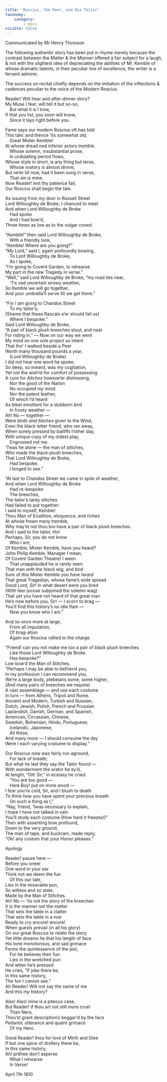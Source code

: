 ```yaml
---
title: 'Roscius, the Peer, and His Tailor'
taxonomy:
    category:
        - docs
visible: false
---
```


<div class="author">Communicated by Mr Henry Thomson</div>

The following authentic story has been put in rhyme merely because the contrast between the *Matter* & the *Manner* offered a fair subject for a laugh, & not with the slightest idea of depreciating the abilities of Mr. Kemble of whose dramatic talents, in their peculiar line of excellence, the writer is a fervent admirer.  
  
The success on recital chiefly depends on the imitation of the inflections & cadences peculiar to the voice of the Modern Roscius.  
  
Reader! Wilt hear and after-dinner story?  
My Muse I fear, will tell it but so-so,  
&emsp;But what it is I trow,  
If that you list, you soon will know,  
&emsp;Since it lays right before you.  
  
Fame says our modern Roscius oft has told  
This tale: and thence ’tis somewhat old,  
&emsp;Great Mister Kemble!  
At whose dread nod inferior actors tremble.  
&emsp;Whose solemn, insubstantial prose,  
&emsp;In undulating period flows,  
Whose style in short, is any thing but terse,  
&emsp;Whose oratory is almost divine,  
But ne’er till now, had it been sung in verse,  
&emsp;That sin is mine.  
Now Reader! lest thy patience fail,  
Our Roscius shall begin the tale.  
  
As issuing from my door in Russell Street  
Lord Willoughby de Broke, I chanced to meet  
And when Lord Willoughby de Broke  
&emsp;Had spoke  
&emsp;And I had bow’d,  
Three times as low as to the vulgar crowd.

“Kemble!” then said Lord Willoughby de Broke,  
&emsp;With a friendly look,  
“Kemble! Where are you going?”  
“My Lord,” said I, again profoundly bowing,  
&emsp;To Lord Willoughby de Broke,  
&emsp;As I spoke,  
“I’m going to Covent Garden, to rehearse  
My part in the new Tragedy in verse.”  
“Well,” said Lord Willoughby de Broke, “my road lies near,  
&emsp;’Tis sad uncertain snowy weather,  
So Kemble we will go together,  
And your umbrella’ll serve till we get there.”  

“For I am going to Chandos Street  
&emsp;To my tailor’s;  
(Shame that these Rascals e’er should fail us)  
&emsp;Where I bespoke.”  
Said Lord Willoughby de Broke,  
“A pair of black plush breeches stout, and neat  
For riding in.” — Now on our way we went  
My mind on one sole project so intent  
That tho’ I walked beside a Peer  
Worth many thousand pounds a year,  
&emsp;(Lord Willoughby de Broke)  
I did not hear one word he spoke;  
So deep, so inward, was my cogitation,  
Yet not the wish’d-for comfort of possessing  
A cure for *Aitches* howsoe’er distressing,  
&emsp;Nor the good of the Nation  
&emsp;No occupied my mind:  
&emsp;Nor the patent leather,  
&emsp;Of which I’d heard  
As blest emollient for a stubborn *bird*  
&emsp;In frosty weather —  
Ah! No — together —  
Were *birds and Aitches* given to the Wind,  
Even the black letter friend, who ran away,  
When sorely pressed by bailiffs t’other day,  
With unique copy of my oldest play,  
&emsp;Engrossed not me.  
’Twas he alone — the man of stitches,  
Who made the black-plush breeches,  
That Lord Willoughby de Broke,  
&emsp;Had bespoke.  
&emsp;*I* longed to see.”  

“At last to Chandos Street we came in spite of weather,  
And when Lord Willoughby de Broke  
&emsp;Had re-bespoke  
&emsp;The breeches,  
The tailor’s tardy stitches  
Had failed to put together:  
I said to myself, Kemble!  
Thou Man of Erudition, eloquence, and riches  
At whose frown many tremble,  
Why may’st not thou too have a pair of black plush breeches  
And I said to the tailor, Ho!  
Perhaps, Sir, you do not know  
&emsp;Who I am;  
Of Kemble, Mister Kemble, have you heard?  
John Philip Kemble, Manager I mean,  
Of Covent Garden Theatre! I ween  
&emsp;That unapplauded he is rarely seen  
That man with the black wig, and *bird*  
Sure of this Mister Kemble you *have heard*  
That great Tragedian, whose fame’s wide spread  
Good Lord, Sir! In what desert were you bred  
(With leer jocose subjoined the solemn wag)  
That yet you have not heard of that great man  
He’s now before you, Sir! — I scorn to brag —  
You’ll find this history’s no idle flam —  
&emsp;Now you know who I am.”

And so once more at large,  
&emsp;From all imputation,  
&emsp;Of brag-ation  
&emsp;Again our Roscius rallied to the charge.  

“Friend! can you not make me too a pair of black plush breeches  
&emsp;Like those Lord Willoughby de Broke  
&emsp;Has bespoke?”  
Low bow’d the Man of Stitches.  
“Perhaps I may be able to befriend you,  
In my profession I can recommend you,  
We’re a large body, plebeians some, some higher,  
(And many pairs of breeches we require)  
A vast assemblage — and use each costume  
In turn — from Athens, Tripoli and Rome.  
Ancient and Modern, Turkish and Russian,  
Dutch, Jewish, Polish, French and Prussian  
Laplandish, Danish, German, and Spanish,  
American, Circassian, Chinese,  
Swedish, Bohemian, Hindu, Portuguese,  
&emsp;Icelandic, Japonese,  
&emsp;All these,  
And many more — I should consume the day  
Were I each varying costume to display.”  

Our Roscius now was fairly run aground,  
&emsp;For lack of breath;  
But what he last they say the Tailor found —  
With wonderment the orator he ey’d,  
At length, “Oh! Sir,” in ecstasy he cried  
&emsp;“You are too good —   
&emsp;Here Boy! put on more wood —  
I fear you’re cold, Sir, and I blush to death  
To think how you have spent your precious breath  
&emsp;On such a thing as I,”  
“Nay, friend, ’twas necessary to explain,  
I hope I have not talked in vain  
You’ll study each costume (How hard it freezes!)”  
Then with assenting bow profound,  
Down to the very ground,  
The man of tape, and buckram, made reply;  
“Oh! any custom that your Honor pleases.”

Apology

Reader! pause here —  
Before you sneer  
One word in your ear  
Think not we deem the fun  
&emsp;Of this our tale,  
Lies in the miserable pun,  
So witless and so stale,  
Made by the Man of Stitches.  
Ah! No — ’tis not the story of the breeches  
It is the manner not the matter  
That sets the table in a clatter  
That sets the table in a roar  
Ready to cry encore! encore!  
When guests prevail (in all his glory)  
On our great Roscius to relate the story.  
Yet little dreams he that his length of face  
His tone monotonous, and sad grimace  
Forms the quintessence of the jest,  
&emsp;For he believes their fun  
&emsp;Lies in the wretched pun  
And when he’s pressed  
He cries, “If joke there be,  
In this same history,  
The fun I cannot see.”  
Ah Reader! Wilt not say the same of me  
And this *my* history?  

Alas! Alas! mine is a piteous case,  
But Reader! if thou art not still more cruel  
&emsp;Than Nero,  
Thou’st grant description’s beggar’d by the face  
Pedantic utterance and quaint grimace  
&emsp;Of my Hero.

Good Reader! thou for love of Mirth and Glee  
If but one spice of drollery there be,  
In this same history,  
Ah! prithee don’t asperse  
&emsp;What I rehearse  
&emsp;In Verse!

April 7th 1810
